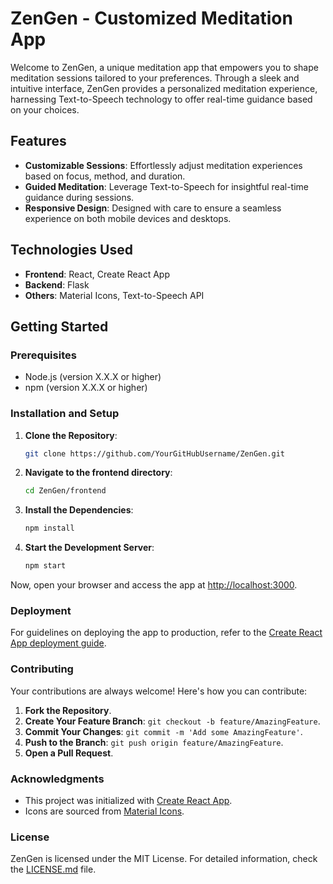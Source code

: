 # ZenGen - Customized Meditation App

Welcome to ZenGen, a unique meditation app that empowers you to shape meditation sessions tailored to your preferences. Through a sleek and intuitive interface, ZenGen provides a personalized meditation experience, harnessing Text-to-Speech technology to offer real-time guidance based on your choices.

## Features

- **Customizable Sessions**: Effortlessly adjust meditation experiences based on focus, method, and duration.
- **Guided Meditation**: Leverage Text-to-Speech for insightful real-time guidance during sessions.
- **Responsive Design**: Designed with care to ensure a seamless experience on both mobile devices and desktops.

## Technologies Used

- **Frontend**: React, Create React App
- **Backend**: Flask
- **Others**: Material Icons, Text-to-Speech API

## Getting Started

### Prerequisites

- Node.js (version X.X.X or higher) <!-- Replace X.X.X with your required node version -->
- npm (version X.X.X or higher)

### Installation and Setup

1. **Clone the Repository**:
    ```bash
    git clone https://github.com/YourGitHubUsername/ZenGen.git
    ```

2. **Navigate to the frontend directory**:
    ```bash
    cd ZenGen/frontend
    ```

3. **Install the Dependencies**:
    ```bash
    npm install
    ```

4. **Start the Development Server**:
    ```bash
    npm start
    ```

Now, open your browser and access the app at [http://localhost:3000](http://localhost:3000).

### Deployment

For guidelines on deploying the app to production, refer to the [Create React App deployment guide](https://facebook.github.io/create-react-app/docs/deployment).

### Contributing

Your contributions are always welcome! Here's how you can contribute:

1. **Fork the Repository**.
2. **Create Your Feature Branch**: `git checkout -b feature/AmazingFeature`.
3. **Commit Your Changes**: `git commit -m 'Add some AmazingFeature'`.
4. **Push to the Branch**: `git push origin feature/AmazingFeature`.
5. **Open a Pull Request**.

### Acknowledgments

- This project was initialized with [Create React App](https://github.com/facebook/create-react-app).
- Icons are sourced from [Material Icons](https://material.io/resources/icons/).

### License

ZenGen is licensed under the MIT License. For detailed information, check the [LICENSE.md](LICENSE.md) file. 

